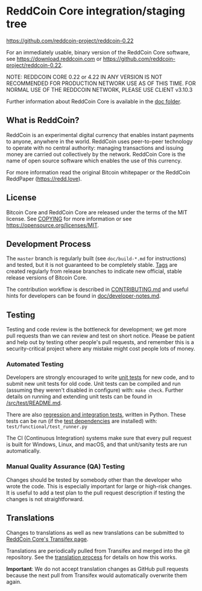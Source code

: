 ReddCoin Core integration/staging tree
=====================================

https://github.com/reddcoin-project/reddcoin-0.22

For an immediately usable, binary version of the ReddCoin Core software, see
https://download.reddcoin.com or https://github.com/reddcoin-project/reddcoin-0.22.

NOTE: REDDCOIN CORE 0.22 or 4.22 IN ANY VERSION IS NOT RECOMMENDED FOR PRODUCTION NETWORK USE AS OF THIS TIME.
FOR NORMAL USE OF THE REDDCOIN NETWORK, PLEASE USE CLIENT v3.10.3

Further information about ReddCoin Core is available in the [doc folder](/doc).

What is ReddCoin?
----------------

ReddCoin is an experimental digital currency that enables instant payments to
anyone, anywhere in the world. ReddCoin uses peer-to-peer technology to operate
with no central authority: managing transactions and issuing money are carried
out collectively by the network. ReddCoin Core is the name of open source
software which enables the use of this currency.

For more information read the original Bitcoin whitepaper or the ReddCoin ReddPaper (https://redd.love).

License
-------

Bitcoin Core and ReddCoin Core are released under the terms of the MIT license. See [COPYING](COPYING) for more
information or see https://opensource.org/licenses/MIT.

Development Process
-------------------

The `master` branch is regularly built (see `doc/build-*.md` for instructions) and tested, but it is not guaranteed to be
completely stable. [Tags](https://github.com/reddcoin/tags) are created
regularly from release branches to indicate new official, stable release versions of Bitcoin Core.

The contribution workflow is described in [CONTRIBUTING.md](CONTRIBUTING.md)
and useful hints for developers can be found in [doc/developer-notes.md](doc/developer-notes.md).

Testing
-------

Testing and code review is the bottleneck for development; we get more pull
requests than we can review and test on short notice. Please be patient and help out by testing
other people's pull requests, and remember this is a security-critical project where any mistake might cost people
lots of money.

### Automated Testing

Developers are strongly encouraged to write [unit tests](src/test/README.md) for new code, and to
submit new unit tests for old code. Unit tests can be compiled and run
(assuming they weren't disabled in configure) with: `make check`. Further details on running
and extending unit tests can be found in [/src/test/README.md](/src/test/README.md).

There are also [regression and integration tests](/test), written
in Python.
These tests can be run (if the [test dependencies](/test) are installed) with: `test/functional/test_runner.py`

The CI (Continuous Integration) systems make sure that every pull request is built for Windows, Linux, and macOS,
and that unit/sanity tests are run automatically.

### Manual Quality Assurance (QA) Testing

Changes should be tested by somebody other than the developer who wrote the
code. This is especially important for large or high-risk changes. It is useful
to add a test plan to the pull request description if testing the changes is
not straightforward.

Translations
------------

Changes to translations as well as new translations can be submitted to
[ReddCoin Core's Transifex page](https://www.transifex.com/reddcoin/reddcoin/).

Translations are periodically pulled from Transifex and merged into the git repository. See the
[translation process](doc/translation_process.md) for details on how this works.

**Important**: We do not accept translation changes as GitHub pull requests because the next
pull from Transifex would automatically overwrite them again.
